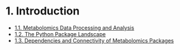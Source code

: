 # 1. Introduction

- [1.1. Metabolomics Data Processing and Analysis](mdpa.md)
- [1.2. The Python Package Landscape](tppl.md)
- [1.3. Dependencies and Connectivity of Metabolomics Packages](dcmp.md)
